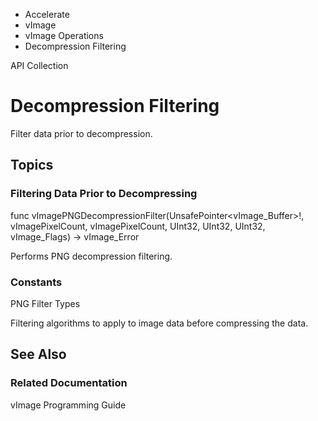 

- Accelerate
- vImage
- vImage Operations
-  Decompression Filtering 

API Collection

# Decompression Filtering

Filter data prior to decompression.

## Topics

### Filtering Data Prior to Decompressing

func vImagePNGDecompressionFilter(UnsafePointer&lt;vImage_Buffer>!, vImagePixelCount, vImagePixelCount, UInt32, UInt32, UInt32, vImage_Flags) -> vImage_Error

Performs PNG decompression filtering.

### Constants

PNG Filter Types

Filtering algorithms to apply to image data before compressing the data.

## See Also

### Related Documentation

vImage Programming Guide

